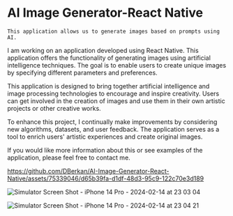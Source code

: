 # AI Image Generator-React Native
 	This application allows us to generate images based on prompts using AI.


I am working on an application developed using React Native. This application offers the functionality of generating images using artificial intelligence techniques. The goal is to enable users to create unique images by specifying different parameters and preferences.

This application is designed to bring together artificial intelligence and image processing technologies to encourage and inspire creativity. Users can get involved in the creation of images and use them in their own artistic projects or other creative works.

To enhance this project, I continually make improvements by considering new algorithms, datasets, and user feedback. The application serves as a tool to enrich users' artistic experiences and create original images.

If you would like more information about this or see examples of the application, please feel free to contact me.




https://github.com/DBerkan/AI-Image-Generator-React-Native/assets/75339046/d65b39fa-d1df-48d3-95c9-122c70e3d189



![Simulator Screen Shot - iPhone 14 Pro - 2024-02-14 at 23 03 04](https://github.com/DBerkan/DBerkan/assets/75339046/844a83a1-5d78-413e-9eb0-0bc1045f156c)

![Simulator Screen Shot - iPhone 14 Pro - 2024-02-14 at 23 04 21](https://github.com/DBerkan/DBerkan/assets/75339046/3cb566b7-e691-4a51-b9a3-47370cb9717b)

